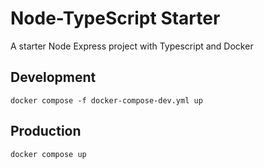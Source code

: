 # Node-TypeScript Starter
A starter Node Express project with Typescript and Docker

## Development
`docker compose -f docker-compose-dev.yml up`

## Production
`docker compose up`
